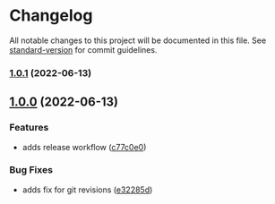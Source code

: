 # Changelog

All notable changes to this project will be documented in this file. See [standard-version](https://github.com/conventional-changelog/standard-version) for commit guidelines.

### [1.0.1](https://github.com/J-R-Oliver/gl-code-quality-openapi-validator/compare/v1.0.0...v1.0.1) (2022-06-13)

## [1.0.0](https://github.com/J-R-Oliver/gl-code-quality-openapi-validator/compare/e32285d1baedbb90759a59362ea16caf8266d796...v1.0.0) (2022-06-13)


### Features

* adds release workflow ([c77c0e0](https://github.com/J-R-Oliver/gl-code-quality-openapi-validator/commit/c77c0e009f3e43c16e19f6541ca2eb7821c4f634))


### Bug Fixes

* adds fix for git revisions ([e32285d](https://github.com/J-R-Oliver/gl-code-quality-openapi-validator/commit/e32285d1baedbb90759a59362ea16caf8266d796))
